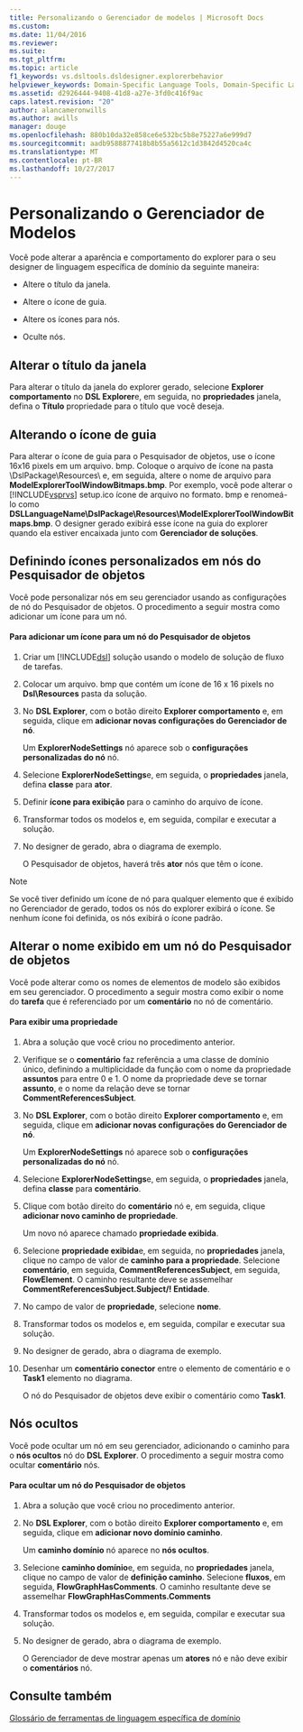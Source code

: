 ```yaml
---
title: Personalizando o Gerenciador de modelos | Microsoft Docs
ms.custom: 
ms.date: 11/04/2016
ms.reviewer: 
ms.suite: 
ms.tgt_pltfrm: 
ms.topic: article
f1_keywords: vs.dsltools.dsldesigner.explorerbehavior
helpviewer_keywords: Domain-Specific Language Tools, Domain-Specific Language Explorer
ms.assetid: d2926444-9408-41d8-a27e-3fd0c416f9ac
caps.latest.revision: "20"
author: alancameronwills
ms.author: awills
manager: douge
ms.openlocfilehash: 880b10da32e858ce6e532bc5b8e75227a6e999d7
ms.sourcegitcommit: aadb9588877418b8b55a5612c1d3842d4520ca4c
ms.translationtype: MT
ms.contentlocale: pt-BR
ms.lasthandoff: 10/27/2017
---
```

# <a name="customizing-the-model-explorer"></a>Personalizando o Gerenciador de Modelos
Você pode alterar a aparência e comportamento do explorer para o seu designer de linguagem específica de domínio da seguinte maneira:  
  
-   Altere o título da janela.  
  
-   Altere o ícone de guia.  
  
-   Altere os ícones para nós.  
  
-   Oculte nós.  
  
## <a name="changing-the-window-title"></a>Alterar o título da janela  
 Para alterar o título da janela do explorer gerado, selecione **Explorer comportamento** no **DSL Explorer**e, em seguida, no **propriedades** janela, defina o  **Título** propriedade para o título que você deseja.  
  
## <a name="changing-the-tab-icon"></a>Alterando o ícone de guia  
 Para alterar o ícone de guia para o Pesquisador de objetos, use o ícone 16x16 pixels em um arquivo. bmp. Coloque o arquivo de ícone na pasta \DslPackage\Resources\ e, em seguida, altere o nome de arquivo para **ModelExplorerToolWindowBitmaps.bmp**. Por exemplo, você pode alterar o [!INCLUDE[vsprvs](../code-quality/includes/vsprvs_md.md)] setup.ico ícone de arquivo no formato. bmp e renomeá-lo como **DSLLanguageName\DslPackage\Resources\ModelExplorerToolWindowBitmaps.bmp**. O designer gerado exibirá esse ícone na guia do explorer quando ela estiver encaixada junto com **Gerenciador de soluções**.  
  
## <a name="setting-custom-icons-on-explorer-nodes"></a>Definindo ícones personalizados em nós do Pesquisador de objetos  
 Você pode personalizar nós em seu gerenciador usando as configurações de nó do Pesquisador de objetos. O procedimento a seguir mostra como adicionar um ícone para um nó.  
  
#### <a name="to-add-an-icon-to-an-explorer-node"></a>Para adicionar um ícone para um nó do Pesquisador de objetos  
  
1.  Criar um [!INCLUDE[dsl](../modeling/includes/dsl_md.md)] solução usando o modelo de solução de fluxo de tarefas.  
  
2.  Colocar um arquivo. bmp que contém um ícone de 16 x 16 pixels no **Dsl\Resources** pasta da solução.  
  
3.  No **DSL Explorer**, com o botão direito **Explorer comportamento** e, em seguida, clique em **adicionar novas configurações do Gerenciador de nó**.  
  
     Um **ExplorerNodeSettings** nó aparece sob o **configurações personalizadas do nó** nó.  
  
4.  Selecione **ExplorerNodeSettings**e, em seguida, o **propriedades** janela, defina **classe** para **ator**.  
  
5.  Definir **ícone para exibição** para o caminho do arquivo de ícone.  
  
6.  Transformar todos os modelos e, em seguida, compilar e executar a solução.  
  
7.  No designer de gerado, abra o diagrama de exemplo.  
  
     O Pesquisador de objetos, haverá três **ator** nós que têm o ícone.  
  
> [!NOTE]
>  Se você tiver definido um ícone de nó para qualquer elemento que é exibido no Gerenciador de gerado, todos os nós do explorer exibirá o ícone. Se nenhum ícone foi definida, os nós exibirá o ícone padrão.  
  
## <a name="changing-the-name-displayed-on-an-explorer-node"></a>Alterar o nome exibido em um nó do Pesquisador de objetos  
 Você pode alterar como os nomes de elementos de modelo são exibidos em seu gerenciador. O procedimento a seguir mostra como exibir o nome do **tarefa** que é referenciado por um **comentário** no nó de comentário.  
  
#### <a name="to-display-a-property"></a>Para exibir uma propriedade  
  
1.  Abra a solução que você criou no procedimento anterior.  
  
2.  Verifique se o **comentário** faz referência a uma classe de domínio único, definindo a multiplicidade da função com o nome da propriedade **assuntos** para entre 0 e 1. O nome da propriedade deve se tornar **assunto**, e o nome da relação deve se tornar **CommentReferencesSubject**.  
  
3.  No **DSL Explorer**, com o botão direito **Explorer comportamento** e, em seguida, clique em **adicionar novas configurações do Gerenciador de nó**.  
  
     Um **ExplorerNodeSettings** nó aparece sob o **configurações personalizadas do nó** nó.  
  
4.  Selecione **ExplorerNodeSettings**e, em seguida, o **propriedades** janela, defina **classe** para **comentário**.  
  
5.  Clique com botão direito do **comentário** nó e, em seguida, clique **adicionar novo caminho de propriedade**.  
  
     Um novo nó aparece chamado **propriedade exibida**.  
  
6.  Selecione **propriedade exibida**e, em seguida, no **propriedades** janela, clique no campo de valor de **caminho para a propriedade**. Selecione **comentário**, em seguida, **CommentReferencesSubject**, em seguida, **FlowElement**. O caminho resultante deve se assemelhar **CommentReferencesSubject.Subject/! Entidade**.  
  
7.  No campo de valor de **propriedade**, selecione **nome**.  
  
8.  Transformar todos os modelos e, em seguida, compilar e executar sua solução.  
  
9. No designer de gerado, abra o diagrama de exemplo.  
  
10. Desenhar um **comentário conector** entre o elemento de comentário e o **Task1** elemento no diagrama.  
  
     O nó do Pesquisador de objetos deve exibir o comentário como **Task1**.  
  
## <a name="hiding-nodes"></a>Nós ocultos  
 Você pode ocultar um nó em seu gerenciador, adicionando o caminho para o **nós ocultos** nó do **DSL Explorer**. O procedimento a seguir mostra como ocultar **comentário** nós.  
  
#### <a name="to-hide-an-explorer-node"></a>Para ocultar um nó do Pesquisador de objetos  
  
1.  Abra a solução que você criou no procedimento anterior.  
  
2.  No **DSL Explorer**, com o botão direito **Explorer comportamento** e, em seguida, clique em **adicionar novo domínio caminho**.  
  
     Um **caminho domínio** nó aparece no **nós ocultos**.  
  
3.  Selecione **caminho domínio**e, em seguida, no **propriedades** janela, clique no campo de valor de **definição caminho**. Selecione **fluxos**, em seguida, **FlowGraphHasComments**. O caminho resultante deve se assemelhar **FlowGraphHasComments.Comments**  
  
4.  Transformar todos os modelos e, em seguida, compilar e executar sua solução.  
  
5.  No designer de gerado, abra o diagrama de exemplo.  
  
     O Gerenciador de deve mostrar apenas um **atores** nó e não deve exibir o **comentários** nó.  
  
## <a name="see-also"></a>Consulte também  
 [Glossário de ferramentas de linguagem específica de domínio](http://msdn.microsoft.com/en-us/ca5e84cb-a315-465c-be24-76aa3df276aa)